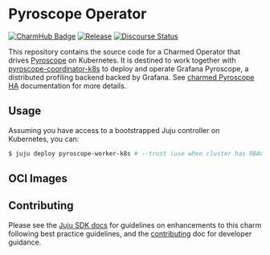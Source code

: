 # Pyroscope Operator

[![CharmHub Badge](https://charmhub.io/pyroscope-worker-k8s/badge.svg)](https://charmhub.io/pyroscope-worker-k8s)
[![Release](https://github.com/canonical/pyroscope-operators/actions/workflows/release.yaml/badge.svg)](https://github.com/canonical/pyroscope-operators/actions/workflows/release.yaml)
[![Discourse Status](https://img.shields.io/discourse/status?server=https%3A%2F%2Fdiscourse.charmhub.io&style=flat&label=CharmHub%20Discourse)](https://discourse.charmhub.io)

This repository contains the source code for a Charmed Operator that drives [Pyroscope] on Kubernetes. It is destined to work together with [pyroscope-coordinator-k8s](https://charmhub.io/pyroscope-coordinator-k8s) to deploy and operate Grafana Pyroscope, a distributed profiling backend backed by Grafana. See [charmed Pyroscope HA](https://discourse.charmhub.io/t/18120) documentation for more details.

## Usage

Assuming you have access to a bootstrapped Juju controller on Kubernetes, you can:

```bash
$ juju deploy pyroscope-worker-k8s # --trust (use when cluster has RBAC enabled)
```

## OCI Images


## Contributing

Please see the [Juju SDK docs](https://juju.is/docs/sdk) for guidelines
on enhancements to this charm following best practice guidelines, and the
[contributing] doc for developer guidance.

[Pyroscope]: https://grafana.com/oss/pyroscope/
[contributing]: https://github.com/canonical/pyroscope-operators/blob/main/CONTRIBUTING.md
